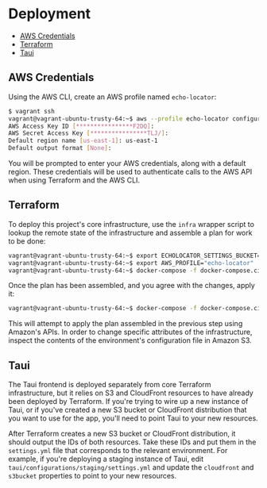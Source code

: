 # Deployment

* [AWS Credentials](#aws-credentials)
* [Terraform](#terraform)
* [Taui](#taui)

## AWS Credentials

Using the AWS CLI, create an AWS profile named `echo-locator`:

```bash
$ vagrant ssh
vagrant@vagrant-ubuntu-trusty-64:~$ aws --profile echo-locator configure
AWS Access Key ID [****************F2DQ]:
AWS Secret Access Key [****************TLJ/]:
Default region name [us-east-1]: us-east-1
Default output format [None]:
```

You will be prompted to enter your AWS credentials, along with a default region. These credentials will be used to authenticate calls to the AWS API when using Terraform and the AWS CLI.

## Terraform

To deploy this project's core infrastructure, use the `infra` wrapper script to lookup the remote state of the infrastructure and assemble a plan for work to be done:

```bash
vagrant@vagrant-ubuntu-trusty-64:~$ export ECHOLOCATOR_SETTINGS_BUCKET="echo-locator-staging-config-us-east-1"
vagrant@vagrant-ubuntu-trusty-64:~$ export AWS_PROFILE="echo-locator"
vagrant@vagrant-ubuntu-trusty-64:~$ docker-compose -f docker-compose.ci.yml run --rm terraform ./scripts/infra plan
```

Once the plan has been assembled, and you agree with the changes, apply it:

```bash
vagrant@vagrant-ubuntu-trusty-64:~$ docker-compose -f docker-compose.ci.yml run --rm terraform ./scripts/infra apply
```

This will attempt to apply the plan assembled in the previous step using Amazon's APIs. In order to change specific attributes of the infrastructure, inspect the contents of the environment's configuration file in Amazon S3.

## Taui

The Taui frontend is deployed separately from core Terraform infrastructure, but
it relies on S3 and CloudFront resources to have already been deployed by Terraform.
If you're trying to wire up a new instance of Taui, or if you've created a 
new S3 bucket or CloudFront distribution that you want to use for the app,
you'll need to point Taui to your new resources.

After Terraform creates a new S3 bucket or CloudFront distribution, it should
output the IDs of both resources. Take these IDs and put them in the
`settings.yml` file that corresponds to the relevant environment. For example,
if you're deploying a staging instance of Taui, edit
`taui/configurations/staging/settings.yml` and update the `cloudfront` and
`s3bucket` properties to point to your new resources.
